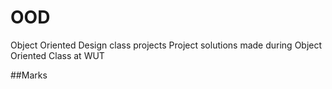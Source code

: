 # OOD
Object Oriented Design class projects
Project solutions made during Object Oriented Class at WUT

##Marks
